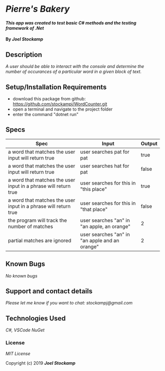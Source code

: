 # _Pierre's Bakery_

#### _This app was created to test basic C# methods and the testing framework of .Net_

#### By _Joel Stockamp_

## Description

_A user should be able to interact with the console and determine the number of occurances of a particular word in a given block of text._

## Setup/Installation Requirements

* download this package from github: https://github.com/stockampj/WordCounter.git
* open a terminal and navigate to the project folder
* enter the command "dotnet run"


## Specs

|Spec|Input|Output|
|--|--|--|
|a word that matches the user input will return true |user searches pat for pat |true|
|a word that matches the user input will return true |user searches hat for pat |false|
|a word that matches the user input in a phrase will return true |user searches for  this in "this place"|true|
|a word that matches the user input in a phrase will return true |user searches for this in "that place"|false|
|the program will track the number of matches |user searches "an" in "an apple, an orange"|2|
|partial matches are ignored|user searches "an" in "an apple and an orange"|2|

## Known Bugs

_No known bugs_

## Support and contact details

_Please let me know if you want to chat: stockampj@gmail.com_

## Technologies Used

_C#, VSCode NuGet_

### License

*MIT License*

Copyright (c) 2019 **_Joel Stockamp_**